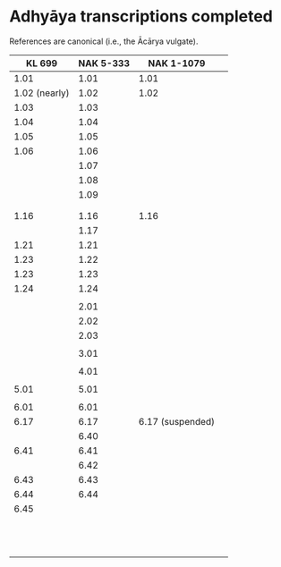 # Adhyāya transcriptions completed

References are canonical (i.e., the Ācārya vulgate).

| KL 699        | NAK 5-333 | NAK 1-1079       |      |
| ------------- | --------- | ---------------- | ---- |
| 1.01          | 1.01      | 1.01             |      |
| 1.02 (nearly) | 1.02      | 1.02             |      |
| 1.03          | 1.03      |                  |      |
| 1.04          | 1.04      |                  |      |
| 1.05          | 1.05      |                  |      |
| 1.06          | 1.06      |                  |      |
|               | 1.07      |                  |      |
|               | 1.08      |                  |      |
|               | 1.09      |                  |      |
|               |           |                  |      |
|               |           |                  |      |
| 1.16          | 1.16      | 1.16             |      |
|               | 1.17      |                  |      |
| 1.21          | 1.21      |                  |      |
| 1.23          | 1.22      |                  |      |
| 1.23          | 1.23      |                  |      |
| 1.24          | 1.24      |                  |      |
|               |           |                  |      |
|               | 2.01      |                  |      |
|               | 2.02      |                  |      |
|               | 2.03      |                  |      |
|               |           |                  |      |
|               | 3.01      |                  |      |
|               |           |                  |      |
|               | 4.01      |                  |      |
|               |           |                  |      |
| 5.01          | 5.01      |                  |      |
|               |           |                  |      |
| 6.01          | 6.01      |                  |      |
| 6.17          | 6.17      | 6.17 (suspended) |      |
|               | 6.40      |                  |      |
| 6.41          | 6.41      |                  |      |
|               | 6.42      |                  |      |
| 6.43          | 6.43      |                  |      |
| 6.44          | 6.44      |                  |      |
| 6.45          |           |                  |      |
|               |           |                  |      |
|               |           |                  |      |
|               |           |                  |      |
|               |           |                  |      |
|               |           |                  |      |
|               |           |                  |      |
|               |           |                  |      |
|               |           |                  |      |
|               |           |                  |      |
|               |           |                  |      |
|               |           |                  |      |
|               |           |                  |      |

